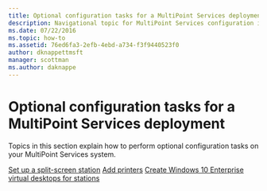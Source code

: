 ```yaml
---
title: Optional configuration tasks for a MultiPoint Services deployment
description: Navigational topic for MultiPoint Services configuration information
ms.date: 07/22/2016
ms.topic: how-to
ms.assetid: 76ed6fa3-2efb-4ebd-a734-f3f9440523f0
author: dknappettmsft
manager: scottman
ms.author: daknappe
---
```

# Optional configuration tasks for a MultiPoint Services deployment
Topics in this section explain how to perform optional configuration tasks on your MultiPoint Services system.

[Set up a split-screen station](Set-up-a-split-screen-station-in-MultiPoint-services.md)
[Add printers](Add-printers.md)
[Create Windows 10 Enterprise virtual desktops for stations](Create-Windows-10-Enterprise-virtual-desktops-for-stations.md)
